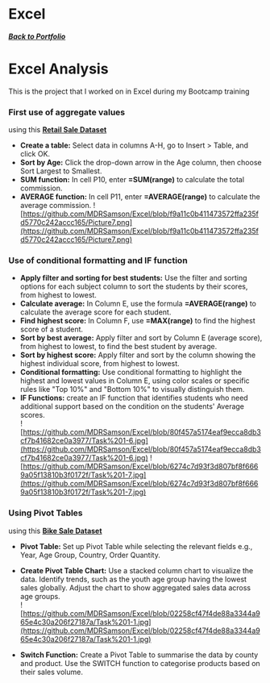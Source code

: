 # Excel
***<a href="https://github.com/MDRSamson/MaryDawnSamson-Portfolio" target="_blank">Back to Portfolio</a>***
# Excel Analysis
This is the project that I worked on in Excel during my Bootcamp training
### First use of aggregate values
using this **<a href="https://docs.google.com/spreadsheets/d/1THlZrzMiRK-98Rsx_Cl9aGtjrTztTKmb/edit?usp=sharing&ouid=102089252926255319219&rtpof=true&sd=true" target="_blank">Retail Sale Dataset</a>**
* **Create a table:** Select data in columns A-H, go to Insert > Table, and click OK.
* **Sort by Age:** Click the drop-down arrow in the Age column, then choose Sort Largest to Smallest.
* **SUM function:** In cell P10, enter **=SUM(range)** to calculate the total commission.
* **AVERAGE function:** In cell P11, enter **=AVERAGE(range)** to calculate the average commission.
![https://github.com/MDRSamson/Excel/blob/f9a11c0b411473572ffa235fd5770c242accc165/Picture7.png](https://github.com/MDRSamson/Excel/blob/f9a11c0b411473572ffa235fd5770c242accc165/Picture7.png)

### Use of conditional formatting and IF function
* **Apply filter and sorting for best students:** Use the filter and sorting options for each subject column to sort the students by their scores, from highest to lowest. 
* **Calculate average:** In Column E, use the formula **=AVERAGE(range)** to calculate the average score for each student. 
* **Find highest score:** In Column F, use **=MAX(range)** to find the highest score of a student. 
* **Sort by best average:** Apply filter and sort by Column E (average score), from highest to lowest, to find the best student by average. 
* **Sort by highest score:** Apply filter and sort by the column showing the highest individual score, from highest to lowest. 
* **Conditional formatting:** Use conditional formatting to highlight the highest and lowest values in Column E, using color scales or specific rules like "Top 10%" and "Bottom 10%" to visually distinguish them. 
* **IF Functions:** create an IF function that identifies students who need additional support based on the condition on the students' Average scores.\
![https://github.com/MDRSamson/Excel/blob/80f457a5174eaf9ecca8db3cf7b41682ce0a3977/Task%201-6.jpg](https://github.com/MDRSamson/Excel/blob/80f457a5174eaf9ecca8db3cf7b41682ce0a3977/Task%201-6.jpg)
![https://github.com/MDRSamson/Excel/blob/6274c7d93f3d807bf8f6669a05f13810b3f0172f/Task%201-7.jpg](https://github.com/MDRSamson/Excel/blob/6274c7d93f3d807bf8f6669a05f13810b3f0172f/Task%201-7.jpg)

### Using Pivot Tables
using this **<a href="https://docs.google.com/spreadsheets/d/1R_JbkuPvA2ZpAcrwhaIqatJ7Cr_wT9Yq/edit?usp=sharing&ouid=102089252926255319219&rtpof=true&sd=true" target="_blank">Bike Sale Dataset</a>**
* **Pivot Table:** Set up Pivot Table while selecting the relevant fields e.g., Year, Age Group, Country, Order Quantity. 
* **Create Pivot Table Chart:** Use a stacked column chart to visualize the data. Identify trends, such as the youth age group having the lowest sales globally. Adjust the chart to show aggregated sales data across age groups.\
![https://github.com/MDRSamson/Excel/blob/02258cf47f4de88a3344a965e4c30a206f27187a/Task%201-1.jpg](https://github.com/MDRSamson/Excel/blob/02258cf47f4de88a3344a965e4c30a206f27187a/Task%201-1.jpg)

* **Switch Function:** Create a Pivot Table to summarise the data by county and product. Use the SWITCH function to categorise products based on their sales volume.

